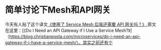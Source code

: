 # 简单讨论下Mesh和API网关

今天有人贴了这个译文[《使用了 Service Mesh 后我还需要 API 网关吗？》](https://mp.weixin.qq.com/s/XX4qSBwRBAX-4pYXtd4Q8A),原文在这里：[《Do I Need an API Gateway if I Use a Service Mesh?》]（https://blog.christianposta.com/microservices/do-i-need-an-api-gateway-if-i-have-a-service-mesh/）。其实之前还有个
